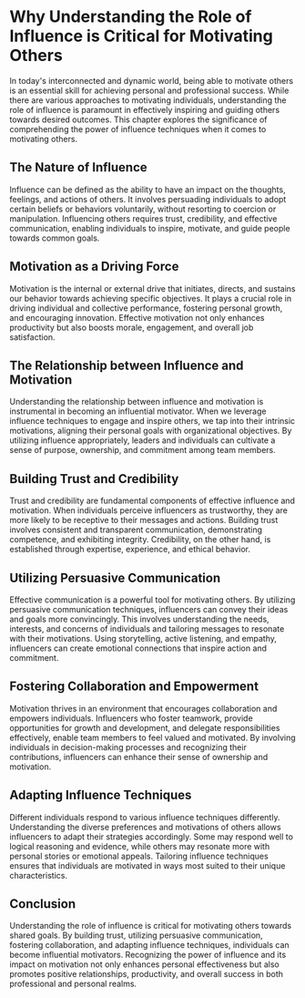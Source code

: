 Why Understanding the Role of Influence is Critical for Motivating Others
==================================================================================

In today's interconnected and dynamic world, being able to motivate others is an essential skill for achieving personal and professional success. While there are various approaches to motivating individuals, understanding the role of influence is paramount in effectively inspiring and guiding others towards desired outcomes. This chapter explores the significance of comprehending the power of influence techniques when it comes to motivating others.

The Nature of Influence
-----------------------

Influence can be defined as the ability to have an impact on the thoughts, feelings, and actions of others. It involves persuading individuals to adopt certain beliefs or behaviors voluntarily, without resorting to coercion or manipulation. Influencing others requires trust, credibility, and effective communication, enabling individuals to inspire, motivate, and guide people towards common goals.

Motivation as a Driving Force
-----------------------------

Motivation is the internal or external drive that initiates, directs, and sustains our behavior towards achieving specific objectives. It plays a crucial role in driving individual and collective performance, fostering personal growth, and encouraging innovation. Effective motivation not only enhances productivity but also boosts morale, engagement, and overall job satisfaction.

The Relationship between Influence and Motivation
-------------------------------------------------

Understanding the relationship between influence and motivation is instrumental in becoming an influential motivator. When we leverage influence techniques to engage and inspire others, we tap into their intrinsic motivations, aligning their personal goals with organizational objectives. By utilizing influence appropriately, leaders and individuals can cultivate a sense of purpose, ownership, and commitment among team members.

Building Trust and Credibility
------------------------------

Trust and credibility are fundamental components of effective influence and motivation. When individuals perceive influencers as trustworthy, they are more likely to be receptive to their messages and actions. Building trust involves consistent and transparent communication, demonstrating competence, and exhibiting integrity. Credibility, on the other hand, is established through expertise, experience, and ethical behavior.

Utilizing Persuasive Communication
----------------------------------

Effective communication is a powerful tool for motivating others. By utilizing persuasive communication techniques, influencers can convey their ideas and goals more convincingly. This involves understanding the needs, interests, and concerns of individuals and tailoring messages to resonate with their motivations. Using storytelling, active listening, and empathy, influencers can create emotional connections that inspire action and commitment.

Fostering Collaboration and Empowerment
---------------------------------------

Motivation thrives in an environment that encourages collaboration and empowers individuals. Influencers who foster teamwork, provide opportunities for growth and development, and delegate responsibilities effectively, enable team members to feel valued and motivated. By involving individuals in decision-making processes and recognizing their contributions, influencers can enhance their sense of ownership and motivation.

Adapting Influence Techniques
-----------------------------

Different individuals respond to various influence techniques differently. Understanding the diverse preferences and motivations of others allows influencers to adapt their strategies accordingly. Some may respond well to logical reasoning and evidence, while others may resonate more with personal stories or emotional appeals. Tailoring influence techniques ensures that individuals are motivated in ways most suited to their unique characteristics.

Conclusion
----------

Understanding the role of influence is critical for motivating others towards shared goals. By building trust, utilizing persuasive communication, fostering collaboration, and adapting influence techniques, individuals can become influential motivators. Recognizing the power of influence and its impact on motivation not only enhances personal effectiveness but also promotes positive relationships, productivity, and overall success in both professional and personal realms.

